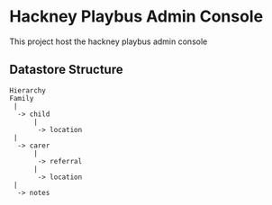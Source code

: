 # Hackney Playbus Admin Console

This project host the hackney playbus admin console


## Datastore Structure
```
Hierarchy
Family
 |
  -> child
      |
       -> location
 |
  -> carer
      |
       -> referral
      |
       -> location
 |
  -> notes
```